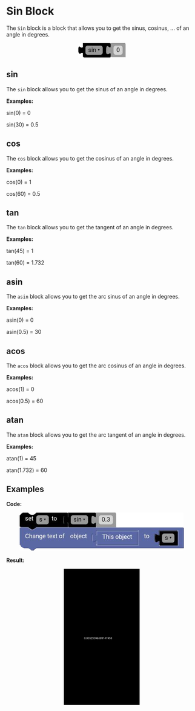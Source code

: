 # Sin Block

The `Sin` block is a block that allows you to get the sinus, cosinus, ... of an angle in degrees.

<p align="center">
  <img src="../../../res/images/blocks/math/sin/sin.png">
</p>

## sin

The `sin` block allows you to get the sinus of an angle in degrees.

**Examples:**

sin(0) = 0

sin(30) = 0.5

## cos

The `cos` block allows you to get the cosinus of an angle in degrees.

**Examples:**

cos(0) = 1

cos(60) = 0.5

## tan

The `tan` block allows you to get the tangent of an angle in degrees.

**Examples:**

tan(45) = 1

tan(60) = 1.732

## asin

The `asin` block allows you to get the arc sinus of an angle in degrees.

**Examples:**

asin(0) = 0

asin(0.5) = 30

## acos

The `acos` block allows you to get the arc cosinus of an angle in degrees.

**Examples:**

acos(1) = 0

acos(0.5) = 60

## atan

The `atan` block allows you to get the arc tangent of an angle in degrees.

**Examples:**

atan(1) = 45

atan(1.732) = 60

## Examples

**Code:**

<p align="center">
  <img src="../../../res/images/blocks/math/sin/sin_example.png">
</p>

**Result:**

<p align="center">
  <img src="../../../res/images/blocks/math/sin/sin_example_result.png" width="200vw">
</p>